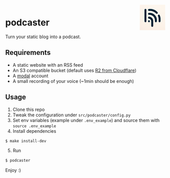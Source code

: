 <img src="/docs/podcaster.png" width=80 height=80 align="right">

# podcaster

Turn your static blog into a podcast. 

## Requirements

* A static website with an RSS feed
* An S3 compatible bucket (default uses [R2 from Cloudflare](https://developers.cloudflare.com/r2/))
* A [modal](https://modal.com/) account
* A small recording of your voice (~1min should be enough)


## Usage

1. Clone this repo
2. Tweak the configuration under `src/podcaster/config.py`
3. Set env variables (example under `.env_example`) and source them with `source .env_example`
4. Install dependencies
```bash
$ make install-dev
```
5. Run
```bash
$ podcaster
```

Enjoy :)
